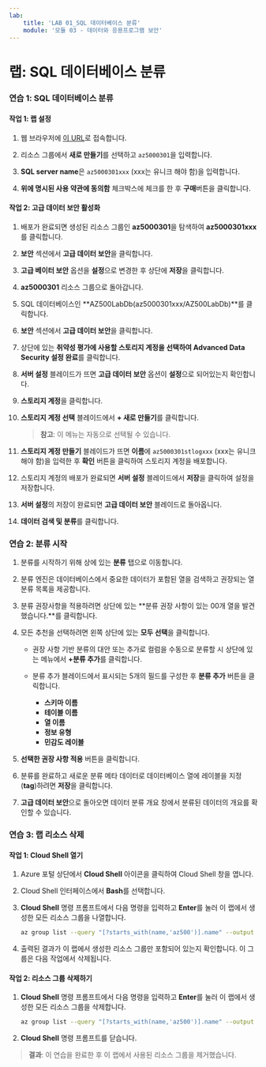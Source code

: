 ```yaml
---
lab:
    title: 'LAB 01_SQL 데이터베이스 분류'
    module: '모듈 03 - 데이터와 응용프로그램 보안'
---
```


# 랩: SQL 데이터베이스 분류


### 연습 1: SQL 데이터베이스 분류

#### 작업 1: 랩 설정

1. 웹 브라우저에 [이 URL](https://portal.azure.com/#create/Microsoft.Template/uri/https%3A%2F%2Fraw.githubusercontent.com%2FMicrosoftLearning%2FAZ-500-Azure-Security%2Fmaster%2FAllfiles%2FLabs%2FMod3_Lab01%2Fazuredeploy.json)로 접속합니다.

1. 리소스 그룹에서 **새로 만들기**를 선택하고 `az5000301`을 입력합니다.

1. **SQL server name**은 `az5000301xxx` (xxx는 유니크 해야 함)을 입력합니다.

1. **위에 명시된 사용 약관에 동의함** 체크박스에 체크를 한 후 **구매**버튼을 클릭합니다.


#### 작업 2: 고급 데이터 보안 활성화

1. 배포가 완료되면 생성된 리소스 그룹인 **az5000301**을 탐색하여 **az5000301xxx**를 클릭합니다.

1. **보안** 섹션에서 **고급 데이터 보안**을 클릭합니다.

1. **고급 베이터 보안** 옵션을 **설정**으로 변경한 후 상단에 **저장**을 클릭합니다.

1. **az5000301** 리소스 그룹으로 돌아갑니다.

1. SQL 데이터베이스인 **AZ500LabDb(az5000301xxx/AZ500LabDb)**를 클릭합니다.

1. **보안** 섹션에서 **고급 데이터 보안**을 클릭합니다.

1. 상단에 있는 **취약성 평가에 사용할 스토리지 계정을 선택하여 Advanced Data Security 설정 완료**를 클릭합니다.

1. **서버 설정** 블레이드가 뜨면 **고급 데이터 보안** 옵션이 **설정**으로 되어있는지 확인합니다.

1. **스토리지 계정**을 클릭합니다.

1. **스토리지 계정 선택** 블레이드에서 **+ 새로 만들기**를 클릭합니다.

    > **참고**: 이 메뉴는 자동으로 선택될 수 있습니다.

1. **스토리지 계정 만들기** 블레이드가 뜨면 **이름**에 `az5000301stlogxxx` (xxx는 유니크 해야 함)을 입력한 후 **확인** 버튼을 클릭하여 스토리지 계정을 배포합니다.

1. 스토리지 계정의 배포가 완료되면 **서버 설정** 블레이드에서 **저장**을 클릭하여 설정을 저장합니다.

1. **서버 설정**의 저장이 완료되면 **고급 데이터 보안** 블레이드로 돌아옵니다.

1. **데이터 검색 및 분류**를 클릭합니다.


### 연습 2: 분류 시작

1. 분류를 시작하기 위해 상에 있는 **분류** 탭으로 이동합니다.

1. 분류 엔진은 데이터베이스에서 중요한 데이터가 포함된 열을 검색하고 권장되는 열 분류 목록을 제공합니다.

1. 분류 권장사항을 적용하려면 상단에 있는 **분류 권장 사항이 있는 00개 열을 발견했습니다.**를 클릭합니다.

1. 모든 추천을 선택하려면 왼쪽 상단에 있는 **모두 선택**을 클릭합니다.

    - 권장 사항 기반 분류의 대안 또는 추가로 컬럼을 수동으로 분류할 시 상단에 있는 메뉴에서 **+분류 추가**를 클릭합니다.

    - 분류 추가 블레이드에서 표시되는 5개의 필드를 구성한 후 **분류 추가** 버튼을 클릭합니다.
        - **스키마 이름**
        - **테이블 이름**
        - **열 이름**
        - **정보 유형**
        - **민감도 레이블**

1. **선택한 권장 사항 적용** 버튼을 클릭합니다.

1. 분류를 완료하고 새로운 분류 메타 데이터로 데이터베이스 열에 레이블을 지정 (**tag**)하려면 **저장**을 클릭합니다.

1. **고급 데이터 보안**으로 돌아오면 데이터 분류 개요 창에서 분류된 데이터의 개요를 확인할 수 있습니다.


### 연습 3: 랩 리소스 삭제

#### 작업 1: Cloud Shell 열기

1. Azure 포털 상단에서 **Cloud Shell** 아이콘을 클릭하여 Cloud Shell 창을 엽니다.

1. Cloud Shell 인터페이스에서 **Bash**를 선택합니다.

1. **Cloud Shell** 명령 프롬프트에서 다음 명령을 입력하고 **Enter**를 눌러 이 랩에서 생성한 모든 리소스 그룹을 나열합니다.

   ```sh
   az group list --query "[?starts_with(name,'az500')].name" --output tsv
   ```

1. 출력된 결과가 이 랩에서 생성한 리소스 그룹만 포함되어 있는지 확인합니다. 이 그룹은 다음 작업에서 삭제됩니다.


#### 작업 2: 리소스 그룹 삭제하기

1. **Cloud Shell** 명령 프롬프트에서 다음 명령을 입력하고 **Enter**를 눌러 이 랩에서 생성한 모든 리소스 그룹을 삭제합니다.

   ```sh
   az group list --query "[?starts_with(name,'az500')].name" --output tsv | xargs -L1 bash -c 'az group delete --name $0 --no-wait --yes'
   ```

1. **Cloud Shell** 명령 프롬프트를 닫습니다.

> **결과**: 이 연습을 완료한 후 이 랩에서 사용된 리소스 그룹을 제거했습니다.
